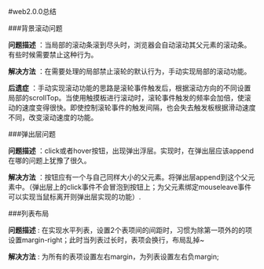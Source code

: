 #web2.0.0总结

###背景滚动问题

__问题描述__ ：当局部的滚动条滚到尽头时，浏览器会自动滚动其父元素的滚动条。有些时候需要禁止这种行为。

__解决方法__ ：在需要处理的局部禁止滚轮的默认行为，手动实现局部的滚动功能。

__后遗症__ ：手动实现滚动功能的思路是滚轮事件触发后，根据滚动方向的不同设置局部的scrollTop。当使用触摸板进行滚动时，滚轮事件触发的频率会加倍，使滚动的速度变得很快。即使控制滚轮事件的触发间隔，也会失去触发板根据滑动速度不同，改变滚动速度的功能。

###弹出层问题

__问题描述__ ：click或者hover按钮，出现弹出浮层。实现时，在弹出层应该append在哪的问题上犹豫了很久。

__解决方法__ ：按钮应有一个与自己同样大小的父元素。将弹出层append到这个父元素中。（弹出层上的click事件不会冒泡到按钮上；为父元素绑定mouseleave事件可以实现当鼠标离开则弹出层实现的功能）.

###列表布局

__问题描述__ : 在实现水平列表，设置2个表项间的间距时，习惯为除第一项外的的项设置margin-right；此时当列表过长时，表项会换行，布局乱掉~

__解决方法__ : 为所有的表项设置左右margin，为列表设置左右负margin;

